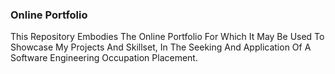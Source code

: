 ### Online Portfolio
This Repository Embodies The Online Portfolio For Which It May Be Used To Showcase My Projects And Skillset,
In The Seeking And Application Of A Software Engineering Occupation Placement.
